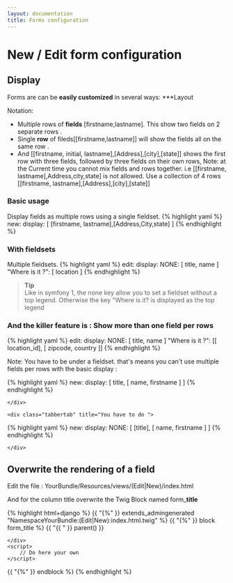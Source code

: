 ```yaml
---
layout: documentation
title: Forms configuration
---
```


# New / Edit form configuration 

## Display

Forms are can be **easily customized** in several ways:
***Layout

Notation:
*    Multiple rows of **fields** [firstname,lastname].  This show  two fields on 2 separate rows .  
*    Single **row** of fileds[[firstname,lastname]] will show the fields all on the same row .
*    And [[firstname, initial, lastname],[Address],[city],[state]] shows the first row with three fields, followed by three fields on their own rows, 
Note: at the Current time you cannot mix fields and rows together.  i.e [[firstname, lastname],Address,city,state] is not allowed. 
Use a collection of 4 rows [[firstname, lastname],[Address],[city],[state]]

### Basic usage
Display fields as multiple rows using a single fieldset.
{% highlight yaml %}
new:
  display: [ [firstname, lastname],[Address,City,state] ]
{% endhighlight %}

### With fieldsets
Multiple fieldsets.
{% highlight yaml %}
edit:
  display: 
    NONE: [ title, name ]
    "Where is it ?": [ location ]
{% endhighlight %}

>**Tip**<br />Like in symfony 1, the none key allow you to set a fieldset without a top legend.   Otherwise the key "Where is it? is displayed as the top legend

### And the killer feature is : Show more than one field per rows

{% highlight yaml %}
edit:
  display: 
    NONE: [ title, name ]
    "Where is it ?": [[ location_id], [ zipcode, country ]]
{% endhighlight %}

Note: You have to be under a fieldset. that's means you can't use multiple fields per rows with the basic display :

<div class="tabber">
    <div class="tabbertab" title="You can't do">
    
{% highlight yaml %}
new:
  display: [ title, [ name, firstname ] ]
{% endhighlight %}

    </div>
    
    <div class="tabbertab" title="You have to do ">
    
{% highlight yaml %}
new:
  display: 
    NONE: [ [title], [ name, firstname ] ]
{% endhighlight %}

    </div>
</div>

## Overwrite the rendering of a field

Edit the file : YourBundle/Resources/views/(Edit|New)/index.html

And for the column title overwrite the Twig Block named form_**title**

{% highlight html+django %}
{{ "{%" }} extends_admingenerated "NamespaceYourBundle:(Edit|New):index.html.twig" %}
{{ "{%" }} block form_title %}
    {{ "{{ " }} parent() }}
    <div id="preview_title">
    
    </div>
    <script>
        // Do here your own
    </script>
{{ "{%" }} endblock %}
{% endhighlight %}
